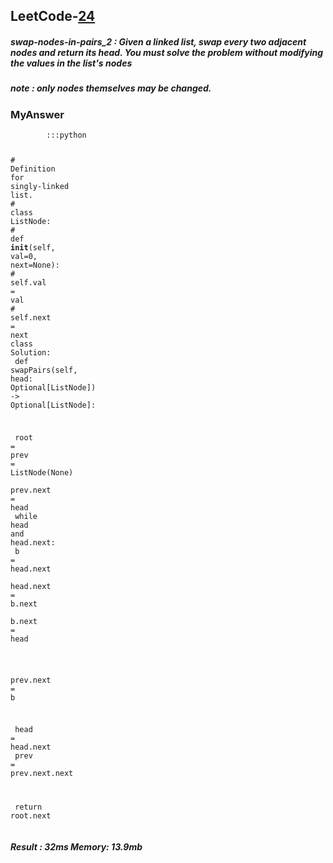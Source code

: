 <h2>LeetCode-<a href="https://leetcode.com/problems/swap-nodes-in-pairs/">24</a></h2>
<h5>swap-nodes-in-pairs_2 : Given a linked list, swap every two adjacent nodes and return its head. You must solve the problem without modifying the values in the list's nodes</h5>
<h5>note : only nodes themselves may be changed.</h5><h3>MyAnswer</h3><div class="codehilite"><pre><span></span><code><span class="w">        </span><span class="o">::</span><span class="err">:</span><span class="n">python</span><span class="w"></span>

<span class="err">#</span><span class="w"> </span><span class="n">Definition</span><span class="w"> </span><span class="k">for</span><span class="w"> </span><span class="n">singly</span><span class="o">-</span><span class="n">linked</span><span class="w"> </span><span class="n">list</span><span class="p">.</span><span class="w"></span>
<span class="err">#</span><span class="w"> </span><span class="k">class</span><span class="w"> </span><span class="nl">ListNode</span><span class="p">:</span><span class="w"></span>
<span class="err">#</span><span class="w">     </span><span class="n">def</span><span class="w"> </span><span class="n">__init__</span><span class="p">(</span><span class="n">self</span><span class="p">,</span><span class="w"> </span><span class="n">val</span><span class="o">=</span><span class="mi">0</span><span class="p">,</span><span class="w"> </span><span class="k">next</span><span class="o">=</span><span class="k">None</span><span class="p">)</span><span class="err">:</span><span class="w"></span>
<span class="err">#</span><span class="w">         </span><span class="n">self</span><span class="p">.</span><span class="n">val</span><span class="w"> </span><span class="o">=</span><span class="w"> </span><span class="n">val</span><span class="w"></span>
<span class="err">#</span><span class="w">         </span><span class="n">self</span><span class="p">.</span><span class="k">next</span><span class="w"> </span><span class="o">=</span><span class="w"> </span><span class="k">next</span><span class="w"></span>
<span class="k">class</span><span class="w"> </span><span class="nl">Solution</span><span class="p">:</span><span class="w"></span>
<span class="w">    </span><span class="n">def</span><span class="w"> </span><span class="n">swapPairs</span><span class="p">(</span><span class="n">self</span><span class="p">,</span><span class="w"> </span><span class="nl">head</span><span class="p">:</span><span class="w"> </span><span class="n">Optional</span><span class="o">[</span><span class="n">ListNode</span><span class="o">]</span><span class="p">)</span><span class="w"> </span><span class="o">-&gt;</span><span class="w"> </span><span class="n">Optional</span><span class="o">[</span><span class="n">ListNode</span><span class="o">]</span><span class="err">:</span><span class="w"></span>

<span class="w">        </span><span class="n">root</span><span class="w"> </span><span class="o">=</span><span class="w"> </span><span class="n">prev</span><span class="w"> </span><span class="o">=</span><span class="w"> </span><span class="n">ListNode</span><span class="p">(</span><span class="k">None</span><span class="p">)</span><span class="w"></span>
<span class="w">        </span><span class="n">prev</span><span class="p">.</span><span class="k">next</span><span class="w"> </span><span class="o">=</span><span class="w"> </span><span class="n">head</span><span class="w"></span>
<span class="w">        </span><span class="k">while</span><span class="w"> </span><span class="n">head</span><span class="w"> </span><span class="ow">and</span><span class="w"> </span><span class="n">head</span><span class="p">.</span><span class="k">next</span><span class="err">:</span><span class="w"></span>
<span class="w">            </span><span class="n">b</span><span class="w"> </span><span class="o">=</span><span class="w"> </span><span class="n">head</span><span class="p">.</span><span class="k">next</span><span class="w"></span>
<span class="w">            </span><span class="n">head</span><span class="p">.</span><span class="k">next</span><span class="w"> </span><span class="o">=</span><span class="w"> </span><span class="n">b</span><span class="p">.</span><span class="k">next</span><span class="w"></span>
<span class="w">            </span><span class="n">b</span><span class="p">.</span><span class="k">next</span><span class="w"> </span><span class="o">=</span><span class="w"> </span><span class="n">head</span><span class="w"></span>

<span class="w">            </span><span class="n">prev</span><span class="p">.</span><span class="k">next</span><span class="w"> </span><span class="o">=</span><span class="w"> </span><span class="n">b</span><span class="w"></span>

<span class="w">            </span><span class="n">head</span><span class="w"> </span><span class="o">=</span><span class="w"> </span><span class="n">head</span><span class="p">.</span><span class="k">next</span><span class="w"></span>
<span class="w">            </span><span class="n">prev</span><span class="w"> </span><span class="o">=</span><span class="w"> </span><span class="n">prev</span><span class="p">.</span><span class="k">next</span><span class="p">.</span><span class="k">next</span><span class="w"></span>

<span class="w">        </span><span class="k">return</span><span class="w"> </span><span class="n">root</span><span class="p">.</span><span class="k">next</span><span class="w"></span>
</code></pre></div><h5>Result : 32ms Memory: 13.9mb</h5>